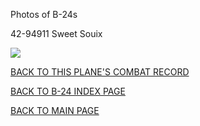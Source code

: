 
Photos of B-24s






 




42-94911 Sweet Souix  

![](42-94911.jpg)  
  

[BACK TO THIS PLANE'S COMBAT RECORD](b24s/42-94911.md)  

[BACK TO B-24 INDEX PAGE](000b24s.md)  

[BACK TO MAIN PAGE](index.html)


